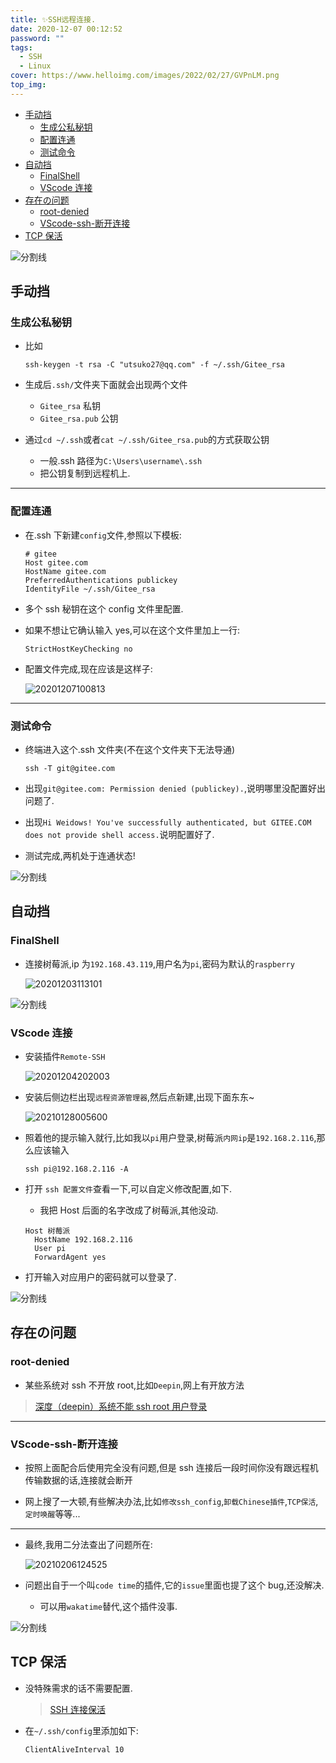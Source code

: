 ```yaml
---
title: ✨SSH远程连接.
date: 2020-12-07 00:12:52
password: ""
tags:
  - SSH
  - Linux
cover: https://www.helloimg.com/images/2022/02/27/GVPnLM.png
top_img:
---
```


<!--
 * @Author: Weidows
 * @Date: 2020-12-07 00:12:52
 * @LastEditors: Weidows
 * @LastEditTime: 2021-09-02 15:46:56
 * @FilePath: \Blog-private\source\_posts\experience\SSH.md
 * @Description:
-->

- [手动挡](#手动挡)
  - [生成公私秘钥](#生成公私秘钥)
  - [配置连通](#配置连通)
  - [测试命令](#测试命令)
- [自动挡](#自动挡)
  - [FinalShell](#finalshell)
  - [VScode 连接](#vscode-连接)
- [存在の问题](#存在の问题)
  - [root-denied](#root-denied)
  - [VScode-ssh-断开连接](#vscode-ssh-断开连接)
- [TCP 保活](#tcp-保活)

<a>![分割线](https://www.helloimg.com/images/2022/07/01/ZM0SoX.png)</a>

## 手动挡

### 生成公私秘钥

- 比如

  ```shell
  ssh-keygen -t rsa -C "utsuko27@qq.com" -f ~/.ssh/Gitee_rsa
  ```

- 生成后`.ssh/`文件夹下面就会出现两个文件
  - `Gitee_rsa` 私钥
  - `Gitee_rsa.pub` 公钥
- 通过`cd ~/.ssh`或者`cat ~/.ssh/Gitee_rsa.pub`的方式获取公钥
  - 一般.ssh 路径为`C:\Users\username\.ssh`
  - 把公钥复制到远程机上.

---

### 配置连通

- 在.ssh 下新建`config`文件,参照以下模板:

  ```
  # gitee
  Host gitee.com
  HostName gitee.com
  PreferredAuthentications publickey
  IdentityFile ~/.ssh/Gitee_rsa
  ```

- 多个 ssh 秘钥在这个 config 文件里配置.
- 如果不想让它确认输入 yes,可以在这个文件里加上一行:

  ```
  StrictHostKeyChecking no
  ```

- 配置文件完成,现在应该是这样子:

  <img src="https://www.helloimg.com/images/2022/02/27/GVPqNQ.png" alt="20201207100813" />

---

### 测试命令

- 终端进入这个.ssh 文件夹(不在这个文件夹下无法导通)

  ```
  ssh -T git@gitee.com
  ```

- 出现`git@gitee.com: Permission denied (publickey).`,说明哪里没配置好出问题了.
- 出现`Hi Weidows! You've successfully authenticated, but GITEE.COM does not provide shell access.`说明配置好了.

- 测试完成,两机处于连通状态!

<a>![分割线](https://www.helloimg.com/images/2022/07/01/ZM0SoX.png)</a>

## 自动挡

### FinalShell

- 连接树莓派,ip 为`192.168.43.119`,用户名为`pi`,密码为默认的`raspberry`

  <img src="https://www.helloimg.com/images/2022/02/27/GVPzcT.png" alt="20201203113101" />

<a>![分割线](https://www.helloimg.com/images/2022/07/01/ZM0SoX.png)</a>

### VScode 连接

- 安装插件`Remote-SSH`

  <img src="https://www.helloimg.com/images/2022/02/27/GVmGiv.png" alt="20201204202003" />

- 安装后侧边栏出现`远程资源管理器`,然后点新建,出现下面东东~

  <img src="https://www.helloimg.com/images/2022/02/27/GVSxFh.png" alt="20210128005600" />

- 照着他的提示输入就行,比如我以`pi`用户登录,树莓派`内网ip`是`192.168.2.116`,那么应该输入

  ```shell
  ssh pi@192.168.2.116 -A
  ```

- 打开 `ssh 配置文件`查看一下,可以自定义修改配置,如下.

  - 我把 Host 后面的名字改成了树莓派,其他没动.

  ```
  Host 树莓派
    HostName 192.168.2.116
    User pi
    ForwardAgent yes
  ```

- 打开输入对应用户的密码就可以登录了.

<a>![分割线](https://www.helloimg.com/images/2022/07/01/ZM0SoX.png)</a>

## 存在の问题

### root-denied

- 某些系统对 ssh 不开放 root,比如`Deepin`,网上有开放方法

> [深度（deepin）系统不能 ssh root 用户登录](https://blog.csdn.net/weixin_42408060/article/details/102952986)

---

### VScode-ssh-断开连接

- 按照上面配合后使用完全没有问题,但是 ssh 连接后一段时间你没有跟远程机传输数据的话,连接就会断开

- 网上搜了一大顿,有些解决办法,比如`修改ssh_config`,`卸载Chinese插件`,`TCP保活`,`定时唤醒`等等...

---

- 最终,我用二分法查出了问题所在:

  <img src="https://www.helloimg.com/images/2022/02/27/GVFWDS.png" alt="20210206124525" />

- 问题出自于一个叫`code time`的插件,它的`issue`里面也提了这个 bug,还没解决.

  - 可以用`wakatime`替代,这个插件没事.

<a>![分割线](https://www.helloimg.com/images/2022/07/01/ZM0SoX.png)</a>

## TCP 保活

- 没特殊需求的话不需要配置.

  > [SSH 连接保活](https://blog.fdawei.club/2018/03/04/47759cbac5b96ea23e90e57200b84274/)

- 在`~/.ssh/config`里添加如下:

  ```
  ClientAliveInterval 10
  ```
